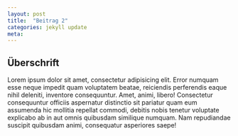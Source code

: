 ```yaml
---
layout: post
title:  "Beitrag 2"
categories: jekyll update
meta:
---
```


## Überschrift

Lorem ipsum dolor sit amet, consectetur adipisicing elit. Error numquam esse neque impedit quam voluptatem beatae, reiciendis perferendis eaque nihil deleniti, inventore consequuntur. Amet, animi, libero! Consectetur consequuntur officiis aspernatur distinctio sit pariatur quam eum assumenda hic mollitia repellat commodi, debitis nobis tenetur voluptate explicabo ab in aut omnis quibusdam similique numquam. Nam repudiandae suscipit quibusdam animi, consequatur asperiores saepe!
